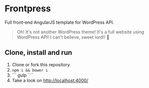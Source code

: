 # Frontpress

Full front-end AngularJS template for WordPress API. 

> Oh! It's not another WordPress theme! It's a full website using WordPress API! I can't believe, sweet lord!! :raised_hands:

## Clone, install and run

1. Clone or fork this repository
2. ```npm i && bower i```
3. ``` gulp ````
4. Take a look on [http://localhost:4000/](http://localhost:4000/)

